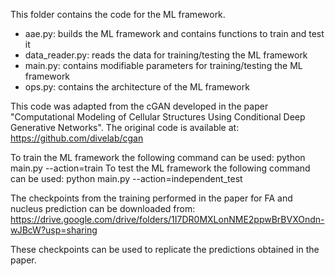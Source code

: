 This folder contains the code for the ML framework.
- aae.py: builds the ML framework and contains functions to train and test it
- data_reader.py: reads the data for training/testing the ML framework
- main.py: contains modifiable parameters for training/testing the ML framework
- ops.py: contains the architecture of the ML framework

This code was adapted from the cGAN developed in the paper "Computational Modeling of Cellular Structures Using Conditional Deep Generative Networks". The original code is available at: https://github.com/divelab/cgan

To train the ML framework the following command can be used: python main.py --action=train
To test the ML framework the following command can be used: python main.py --action=independent_test

The checkpoints from the training performed in the paper for FA and nucleus prediction can be downloaded from: https://drive.google.com/drive/folders/1I7DR0MXLonNME2ppwBrBVXOndn-wJBcW?usp=sharing

These checkpoints can be used to replicate the predictions obtained in the paper.
